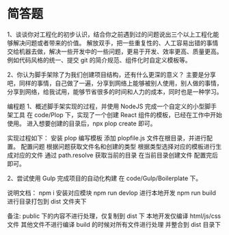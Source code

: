 # 简答题

1、谈谈你对工程化的初步认识，结合你之前遇到过的问题说出三个以上工程化能够解决问题或者带来的价值。
解放双手，把一些重复性的、人工容易出错的事情交给机器去做，解决一些开发中的一些问题，更易于开发、效率更高、质量更高。
例如代码风格的统一、提交 git 的简介规范、组件化时自定义模板等。

2、你认为脚手架除了为我们创建项目结构，还有什么更深的意义？
主要是分享吧，同样的事情，自己做了一遍，分享到网络上能够被别人使用，别人做的事情，分享到网络，给我试用，能够节省很多的时间和人力的成本，同时也是一种学习。

编程题
1、概述脚手架实现的过程，并使用 NodeJS 完成一个自定义的小型脚手架工具
在 code/Plop 下，实现了一个创建 React 组件的模板，已经在工作中开始使用。
进入想要创建的目录后，npx plop create 即可。

实现过程如下：
安装 plop
编写模板
添加 plopfile.js 文件在根目录，并进行配置。
配置问题 根据问题获取文件名和创建的类型
根据类型选择对应的模板进行生成对应的文件
通过 path.resolve 获取当前的目录
在当前目录创建文件
配置完后即可。

2、尝试使用 Gulp 完成项目的自动化构建
在 code/Gulp/Boilerplate 下。

说明文档：
npm i 安装对应模块
npm run devlop 进行本地开发
npm run build 进行目录打包到 dist 文件夹下

备注:
public 下的内容不进行处理，仅复制到 dist 下
本地开发仅编译 html/js/css 文件 其他文件不进行编译
build 的时候对所有文件进行处理 并整合到 dist 目录下
